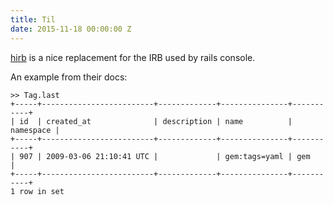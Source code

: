 ```yaml
---
title: Til
date: 2015-11-18 00:00:00 Z
---
```


[hirb](https://github.com/cldwalker/hirb) is a nice replacement for the IRB used by rails console.

An example from their docs:

    >> Tag.last
    +-----+-------------------------+-------------+---------------+-----------+
    | id  | created_at              | description | name          | namespace |
    +-----+-------------------------+-------------+---------------+-----------+
    | 907 | 2009-03-06 21:10:41 UTC |             | gem:tags=yaml | gem       |
    +-----+-------------------------+-------------+---------------+-----------+
    1 row in set
